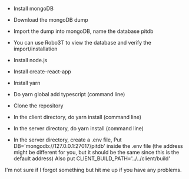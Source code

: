 - Install mongoDB
- Download the mongoDB dump
- Import the dump into mongoDB, name the database pitdb
- You can use Robo3T to view the database and verify the import/installation

- Install node.js
- Install create-react-app
- Install yarn
- Do yarn global add typescript (command line)

- Clone the repository
- In the client directory, do yarn install (command line)
- In the server directory, do yarn install (command line)
- In the server directory, create a .env file, Put DB='mongodb://127.0.0.1:27017/pitdb' inside the .env file (the address might be different for you, but it should be the same since this is the default address) Also put CLIENT_BUILD_PATH='../../client/build'

I'm not sure if I forgot something but hit me up if you have any problems.
